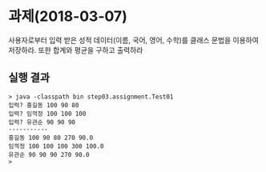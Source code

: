 # 과제(2018-03-07)
사용자로부터 입력 받은 성적 데이터(이름, 국어, 영어, 수학)를 클래스 문법을 이용하여 저장하라. 또한 합계와 평균을 구하고 출력하라
## 실행 결과
```
> java -classpath bin step03.assignment.Test01
입력? 홍길동 100 90 80
입력? 임꺽정 100 100 100
입력? 유관순 90 90 90
-----------
홍길동 100 90 80 270 90.0
임꺽정 100 100 100 300 100.0
유관순 90 90 90 270 90.0
>
``` 
